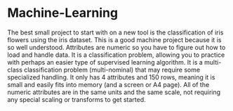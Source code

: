 # Machine-Learning
The best small project to start with on a new tool is the classification of iris flowers using the iris dataset. This is a good machine  project because it is so well understood.  Attributes are numeric so you have to figure out how to load and handle data. It is a classification problem, allowing you to practice with perhaps an easier type of supervised learning algorithm. It is a multi-class classification problem (multi-nominal) that may require some specialized handling. It only has 4 attributes and 150 rows, meaning it is small and easily fits into memory (and a screen or A4 page). All of the numeric attributes are in the same units and the same scale, not requiring any special scaling or transforms to get started.
